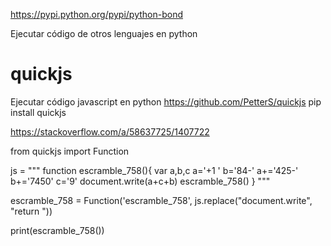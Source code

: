 https://pypi.python.org/pypi/python-bond

Ejecutar código de otros lenguajes en python


# quickjs
Ejecutar código javascript en python
https://github.com/PetterS/quickjs
pip install quickjs

https://stackoverflow.com/a/58637725/1407722

from quickjs import Function

js = """
function escramble_758(){
var a,b,c
a='+1 '
b='84-'
a+='425-'
b+='7450'
c='9'
document.write(a+c+b)
escramble_758()
}
"""

escramble_758 = Function('escramble_758', js.replace("document.write", "return "))

print(escramble_758())
